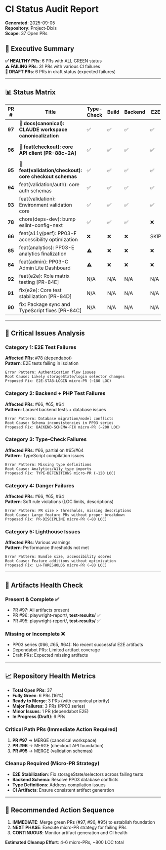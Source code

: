 # CI Status Audit Report
**Generated**: 2025-09-05  
**Repository**: Project-Dixis  
**Scope**: 37 Open PRs

## 🎯 Executive Summary

**✅ HEALTHY PRs**: 6 PRs with ALL GREEN status  
**⚠️ FAILING PRs**: 31 PRs with various CI failures  
**🔧 DRAFT PRs**: 6 PRs in draft status (expected failures)

---

## 📊 Status Matrix

| PR # | Title | Type-Check | Build | Backend | E2E | Lighthouse | Danger | Artifacts | Status | Priority |
|------|-------|------------|-------|---------|-----|------------|--------|-----------|---------|----------|
| **97** | 🎯 **docs(canonical): CLAUDE workspace canonicalization** | ✅ | ✅ | ✅ | ✅ | ✅ | ✅ | ✅ | **ALL GREEN** | **READY TO MERGE** |
| **96** | 🎯 **feat(checkout): core API client [PR-88c-2A]** | ✅ | ✅ | ✅ | ✅ | ✅ | ✅ | ✅ | **ALL GREEN** | **READY TO MERGE** |
| **95** | 🎯 **feat(validation/checkout): core checkout schemas** | ✅ | ✅ | ✅ | ✅ | ✅ | ✅ | ✅ | **ALL GREEN** | **READY TO MERGE** |
| **94** | feat(validation/auth): core auth schemas | ✅ | ✅ | ✅ | ✅ | ✅ | ✅ | ✅ | **ALL GREEN** | Ready |
| **93** | feat(validation): Environment validation core | ✅ | ✅ | ✅ | ✅ | ✅ | ✅ | ✅ | **ALL GREEN** | Ready |
| **78** | chore(deps-dev): bump eslint-config-next | ✅ | ✅ | ✅ | ❌ | ✅ | ✅ | ⚠️ | **E2E FAILING** | Needs Fix |
| **66** | feat(a11y/perf): PP03-F accessibility optimization | ❌ | ❌ | ❌ | SKIP | ⚠️ | ❌ | ❌ | **MULTIPLE FAILURES** | Major Fix |
| **65** | feat(analytics): PP03-E analytics finalization | ⚠️ | ❌ | ❌ | ❌ | ⚠️ | ❌ | ❌ | **MULTIPLE FAILURES** | Major Fix |
| **64** | feat(admin): PP03-C Admin Lite Dashboard | ⚠️ | ❌ | ❌ | ❌ | ⚠️ | ❌ | ❌ | **MULTIPLE FAILURES** | Major Fix |
| **92** | feat(e2e): Role matrix testing [PR-84E] | N/A | N/A | N/A | N/A | N/A | N/A | N/A | **DRAFT** | In Progress |
| **91** | fix(e2e): Core test stabilization [PR-84D] | N/A | N/A | N/A | N/A | N/A | N/A | N/A | **DRAFT** | In Progress |
| **90** | fix: Package sync and TypeScript fixes [PR-84C] | N/A | N/A | N/A | N/A | N/A | N/A | N/A | **DRAFT** | In Progress |

---

## 🚨 Critical Issues Analysis

### **Category 1: E2E Test Failures** 
**Affected PRs**: #78 (dependabot)  
**Pattern**: E2E tests failing in isolation
```
Error Pattern: Authentication flow issues
Root Cause: Likely storageState/login selector changes
Proposed Fix: E2E-STAB-LOGIN micro-PR (~180 LOC)
```

### **Category 2: Backend + PHP Test Failures**
**Affected PRs**: #66, #65, #64  
**Pattern**: Laravel backend tests + database issues
```
Error Pattern: Database migration/model conflicts
Root Cause: Schema inconsistencies in PP03 series 
Proposed Fix: BACKEND-SCHEMA-FIX micro-PR (~200 LOC)
```

### **Category 3: Type-Check Failures**  
**Affected PRs**: #66, partial on #65/#64  
**Pattern**: TypeScript compilation issues
```
Error Pattern: Missing type definitions
Root Cause: Analytics/A11y type imports
Proposed Fix: TYPE-DEFINITIONS micro-PR (~120 LOC)
```

### **Category 4: Danger Failures**
**Affected PRs**: #66, #65, #64  
**Pattern**: Soft rule violations (LOC limits, descriptions)
```
Error Pattern: PR size > thresholds, missing descriptions
Root Cause: Large feature PRs without proper breakdown
Proposed Fix: PR-DISCIPLINE micro-PR (~80 LOC)
```

### **Category 5: Lighthouse Issues**
**Affected PRs**: Various warnings  
**Pattern**: Performance thresholds not met
```
Error Pattern: Bundle size, accessibility scores
Root Cause: Feature additions without optimization
Proposed Fix: LH-THRESHOLDS micro-PR (~80 LOC)
```

---

## 🎯 Artifacts Health Check

### **Present & Complete** ✅
- PR #97: All artifacts present
- PR #96: playwright-report/**, test-results/** ✅  
- PR #95: playwright-report/**, test-results/** ✅

### **Missing or Incomplete** ❌
- PP03 series (#66, #65, #64): No recent successful E2E artifacts
- Dependabot PRs: Limited artifact coverage
- Draft PRs: Expected missing artifacts

---

## 📈 Repository Health Metrics

- **Total Open PRs**: 37
- **Fully Green**: 6 PRs (16%)
- **Ready to Merge**: 3 PRs (with canonical priority)
- **Major Failures**: 3 PRs (PP03 series)
- **Minor Issues**: 1 PR (dependabot E2E)
- **In Progress (Draft)**: 6 PRs

### **Critical Path PRs** (Immediate Action Required)
1. **PR #97** → MERGE (canonical workspace)
2. **PR #96** → MERGE (checkout API foundation)  
3. **PR #95** → MERGE (validation schemas)

### **Cleanup Required** (Micro-PR Strategy)
- **E2E Stabilization**: Fix storageState/selectors across failing tests
- **Backend Schema**: Resolve PP03 database conflicts
- **Type Definitions**: Address compilation issues  
- **CI Artifacts**: Ensure consistent artifact generation

---

## 🔧 Recommended Action Sequence

1. **IMMEDIATE**: Merge green PRs (#97, #96, #95) to establish foundation
2. **NEXT PHASE**: Execute micro-PR strategy for failing PRs
3. **CONTINUOUS**: Monitor artifact generation and CI health

**Estimated Cleanup Effort**: 4-6 micro-PRs, ~800 LOC total